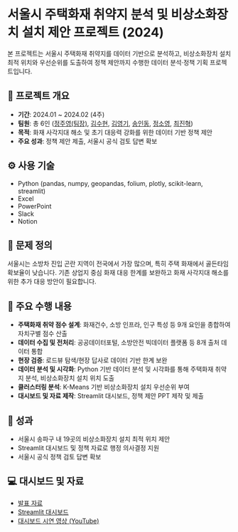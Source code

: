 # 서울시 주택화재 취약지 분석 및 비상소화장치 설치 제안 프로젝트 (2024)
본 프로젝트는 서울시 주택화재 취약지를 데이터 기반으로 분석하고, 비상소화장치 설치 최적 위치와 우선순위를 도출하여 정책 제안까지 수행한 데이터 분석·정책 기획 프로젝트입니다.

## 📌 프로젝트 개요
- **기간**: 2024.01 ~ 2024.02 (4주)
- **팀원**: 총 6인 ([정주영(팀장)](https://github.com/Ju0s), [김수현](https://github.com/suhyeon0325), [김영기](https://github.com/Y0un9Ki), [송인동](https://github.com/indongspace), [정소영](https://github.com/Jsoyoung), [최진혁](https://github.com/j2nhyeok))
- **목적**: 화재 사각지대 해소 및 초기 대응력 강화를 위한 데이터 기반 정책 제안
- **주요 성과**: 정책 제안 제출, 서울시 공식 검토 답변 확보

## ⚙ 사용 기술
- Python (pandas, numpy, geopandas, folium, plotly, scikit-learn, streamlit)
- Excel
- PowerPoint
- Slack
- Notion

## 🔑 문제 정의
서울시는 소방차 진입 곤란 지역이 전국에서 가장 많으며, 특히 주택 화재에서 골든타임 확보율이 낮습니다. 기존 상업지 중심 화재 대응 한계를 보완하고 화재 사각지대 해소를 위한 추가 대응 방안이 필요합니다.

## 📝 주요 수행 내용
- **주택화재 취약 점수 설계**: 화재건수, 소방 인프라, 인구 특성 등 9개 요인을 종합하여 자치구별 점수 산출
- **데이터 수집 및 전처리**: 공공데이터포털, 소방안전 빅데이터 플랫폼 등 8개 출처 데이터 통합
- **현장 검증**: 로드뷰 탐색/현장 답사로 데이터 기반 한계 보완
- **데이터 분석 및 시각화**: Python 기반 데이터 분석 및 시각화를 통해 주택화재 취약지 분석, 비상소화장치 설치 위치 도출
- **클러스터링 분석**: K-Means 기반 비상소화장치 설치 우선순위 부여
- **대시보드 및 자료 제작**: Streamlit 대시보드, 정책 제안 PPT 제작 및 제출

## 🚀 성과
- 서울시 송파구 내 19곳의 비상소화장치 설치 최적 위치 제안
- Streamlit 대시보드 및 정책 자료로 행정 의사결정 지원
- 서울시 공식 정책 검토 답변 확보

## 💻 대시보드 및 자료
- [발표 자료](https://github.com/Ju0s/SeoulFireRisk/blob/main/presentation/%5B%EB%8D%B0%EC%97%9434%5D%202%EC%A1%B0_%ED%98%84%EB%8C%80%EC%A4%91%EA%B3%B5%EC%97%85%ED%8C%80_%EC%B5%9C%EC%A2%85.pdf)
- [Streamlit 대시보드](https://suhyeon0325-seoulfiredash----zpxwpg.streamlit.app/)
- [대시보드 시연 영상 (YouTube)](https://www.youtube.com/watch?v=Y15JNbI---8)

